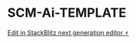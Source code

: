 # SCM-Ai-TEMPLATE

[Edit in StackBlitz next generation editor ⚡️](https://stackblitz.com/~/github.com/jacquesantonio/SCM-Ai-TEMPLATE)